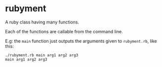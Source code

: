 #  rubyment

A ruby class having many functions.

Each of the functions are callable from the command line.

E.g: the `main` function just outputs the arguments given
to `rubyment.rb`, like this:

````
./rubyment.rb main arg1 arg2 arg3
main arg1 arg2 arg3
````
